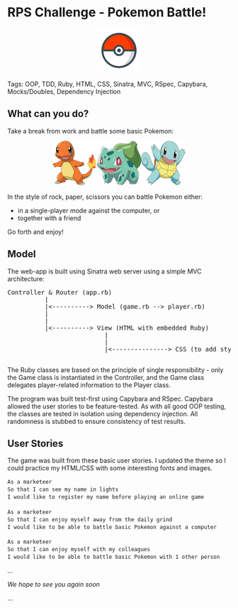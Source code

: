 # RPS Challenge - Pokemon Battle!

<p align="center"><img src="./public/images/pokeball.png" width="100" height="100" /></p>

Tags: OOP, TDD, Ruby, HTML, CSS, Sinatra, MVC, RSpec, Capybara, Mocks/Doubles, Dependency Injection


What can you do?
-------

Take a break from work and battle some basic Pokemon:
<p align="center"><img src="./public/images/charmander.png" width="100" height="100" /><img src="./public/images/bulbasaur.png" width="100" height="100" /><img src="./public/images/squirtle.png" width="100" height="100" /></p>

In the style of rock, paper, scissors you can battle Pokemon either:
* in a single-player mode against the computer, or
* together with a friend

Go forth and enjoy!


Model
-----

The web-app is built using Sinatra web server using a simple MVC architecture:

<pre>
Controller & Router (app.rb)  
          |  
          |<----------> Model (game.rb --> player.rb)  
          |  
          |
          |<----------> View (HTML with embedded Ruby)
                          |
                          |
                          |<---------------> CSS (to add styling on your browser)

</pre>   

The Ruby classes are based on the principle of single responsibility - only the Game class is instantiated in the Controller, and the Game class delegates player-related information to the Player class.

The program was built test-first using Capybara and RSpec. Capybara allowed the user stories to be feature-tested. As with all good OOP testing, the classes are tested in isolation using dependency injection. All randomness is stubbed to ensure consistency of test results.


User Stories
----

The game was built from these basic user stories. I updated the theme so I could practice my HTML/CSS with some interesting fonts and images.

```sh
As a marketeer
So that I can see my name in lights
I would like to register my name before playing an online game

As a marketeer
So that I can enjoy myself away from the daily grind
I would like to be able to battle basic Pokemon against a computer

As a marketeer
So that I can enjoy myself with my colleagues
I would like to be able to battle basic Pokemon with 1 other person
```

...

_We hope to see you again soon_

...
